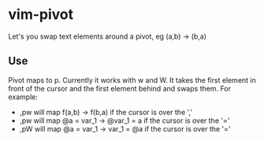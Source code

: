 vim-pivot
=========

Let's you swap text elements around a pivot, eg (a,b) -> (b,a)

Use
---

Pivot maps to <leader>p. Currently it works with w and W. It takes the first element in front of the cursor and the first element behind and swaps them. For example:

* ,pw will map f(a,b) -> f(b,a) if the cursor is over the ','
* ,pw will map @a = var\_1 -> @var\_1 = a if the cursor is over the '='
* ,pW will map @a = var\_1 -> var\_1 = @a if the cursor is over the '='

